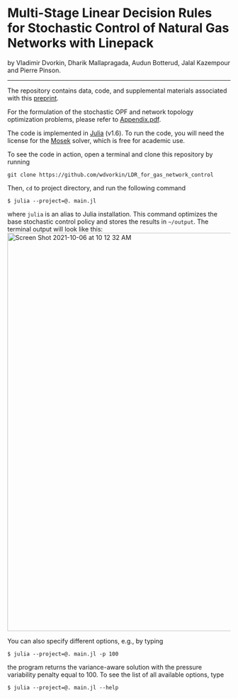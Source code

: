 # Multi-Stage Linear Decision Rules for Stochastic Control of Natural Gas Networks with Linepack

by Vladimir Dvorkin, Dharik Mallapragada, Audun Botterud, Jalal Kazempour and Pierre Pinson.
* * *

The repository contains data, code, and supplemental materials associated with this [preprint](www.arxiv.org). 
<!-- If you find this preprint and code usefull for you research, please cite the preprint. -->

For the formulation of the stochastic OPF and network topology optimization problems, please refer to [Appendix.pdf](https://github.com/wdvorkin/LDR_for_gas_network_control/blob/main/Appendix.pdf).

The code is implemented in [Julia](https://julialang.org) (v1.6). To run the code, you will need the license for the [Mosek](https://www.mosek.com) solver, which is free for academic use.

To see the code in action, open a terminal and clone this repository by running
```
git clone https://github.com/wdvorkin/LDR_for_gas_network_control
```
Then, ```cd``` to project directory, and run the following command 
```
$ julia --project=@. main.jl 
```
where ```julia``` is an alias to Julia installation. This command optimizes the base stochastic control policy and stores the results in ```~/output```. The terminal output will look like this:
<img width="900" alt="Screen Shot 2021-10-06 at 10 12 32 AM" src="https://user-images.githubusercontent.com/31773955/136165304-d69c4f01-4714-49e5-b2de-0ea378606f41.png">

You can also specify different options, e.g., by typing
```
$ julia --project=@. main.jl -p 100
```
the program returns the variance-aware solution with the pressure variability penalty equal to 100. To see the list of all available options, type 
```
$ julia --project=@. main.jl --help
```

